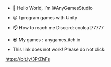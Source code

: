 - 👋 Hello World, I’m @AnyGamesStudio
- 😉 I program games with Unity
- 📫 How to reach me Discord: coolcat77777
- 😎 My games : anygames.itch.io

- This link does not work!
Please do not click:

https://bit.ly/3PrZhFs

<!---
AnyGamesStudio/AnyGamesStudio is a ✨ special ✨ repository because its `README.md` (this file) appears on your GitHub profile.
You can click the Preview link to take a look at your changes.
--->
